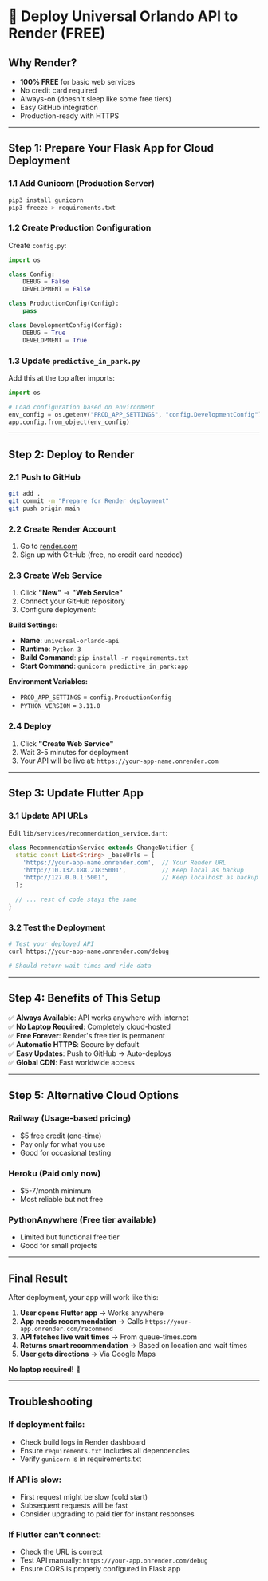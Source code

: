 # 🚀 Deploy Universal Orlando API to Render (FREE)

## **Why Render?**
- **100% FREE** for basic web services
- No credit card required
- Always-on (doesn't sleep like some free tiers)
- Easy GitHub integration
- Production-ready with HTTPS

---

## **Step 1: Prepare Your Flask App for Cloud Deployment**

### **1.1 Add Gunicorn (Production Server)**
```bash
pip3 install gunicorn
pip3 freeze > requirements.txt
```

### **1.2 Create Production Configuration**
Create `config.py`:
```python
import os

class Config:
    DEBUG = False
    DEVELOPMENT = False

class ProductionConfig(Config):
    pass

class DevelopmentConfig(Config):
    DEBUG = True
    DEVELOPMENT = True
```

### **1.3 Update `predictive_in_park.py`**
Add this at the top after imports:
```python
import os

# Load configuration based on environment
env_config = os.getenv("PROD_APP_SETTINGS", "config.DevelopmentConfig")
app.config.from_object(env_config)
```

---

## **Step 2: Deploy to Render**

### **2.1 Push to GitHub**
```bash
git add .
git commit -m "Prepare for Render deployment"
git push origin main
```

### **2.2 Create Render Account**
1. Go to [render.com](https://render.com)
2. Sign up with GitHub (free, no credit card needed)

### **2.3 Create Web Service**
1. Click **"New"** → **"Web Service"**
2. Connect your GitHub repository
3. Configure deployment:

**Build Settings:**
- **Name**: `universal-orlando-api`
- **Runtime**: `Python 3`
- **Build Command**: `pip install -r requirements.txt`
- **Start Command**: `gunicorn predictive_in_park:app`

**Environment Variables:**
- `PROD_APP_SETTINGS` = `config.ProductionConfig`
- `PYTHON_VERSION` = `3.11.0`

### **2.4 Deploy**
1. Click **"Create Web Service"**
2. Wait 3-5 minutes for deployment
3. Your API will be live at: `https://your-app-name.onrender.com`

---

## **Step 3: Update Flutter App**

### **3.1 Update API URLs**
Edit `lib/services/recommendation_service.dart`:

```dart
class RecommendationService extends ChangeNotifier {
  static const List<String> _baseUrls = [
    'https://your-app-name.onrender.com',  // Your Render URL
    'http://10.132.188.218:5001',          // Keep local as backup
    'http://127.0.0.1:5001',               // Keep localhost as backup
  ];
  
  // ... rest of code stays the same
}
```

### **3.2 Test the Deployment**
```bash
# Test your deployed API
curl https://your-app-name.onrender.com/debug

# Should return wait times and ride data
```

---

## **Step 4: Benefits of This Setup**

✅ **Always Available**: API works anywhere with internet  
✅ **No Laptop Required**: Completely cloud-hosted  
✅ **Free Forever**: Render's free tier is permanent  
✅ **Automatic HTTPS**: Secure by default  
✅ **Easy Updates**: Push to GitHub → Auto-deploys  
✅ **Global CDN**: Fast worldwide access  

---

## **Step 5: Alternative Cloud Options**

### **Railway** (Usage-based pricing)
- $5 free credit (one-time)
- Pay only for what you use
- Good for occasional testing

### **Heroku** (Paid only now)
- $5-7/month minimum
- Most reliable but not free

### **PythonAnywhere** (Free tier available)
- Limited but functional free tier
- Good for small projects

---

## **Final Result**

After deployment, your app will work like this:

1. **User opens Flutter app** → Works anywhere
2. **App needs recommendation** → Calls `https://your-app.onrender.com/recommend`
3. **API fetches live wait times** → From queue-times.com
4. **Returns smart recommendation** → Based on location and wait times
5. **User gets directions** → Via Google Maps

**No laptop required!** 🎉

---

## **Troubleshooting**

### **If deployment fails:**
- Check build logs in Render dashboard
- Ensure `requirements.txt` includes all dependencies
- Verify `gunicorn` is in requirements.txt

### **If API is slow:**
- First request might be slow (cold start)
- Subsequent requests will be fast
- Consider upgrading to paid tier for instant responses

### **If Flutter can't connect:**
- Check the URL is correct
- Test API manually: `https://your-app.onrender.com/debug`
- Ensure CORS is properly configured in Flask app 